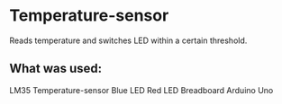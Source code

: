 # Temperature-sensor
Reads temperature and switches LED within a certain threshold.

## What was used:
LM35 Temperature-sensor
Blue LED
Red LED
Breadboard
Arduino Uno
